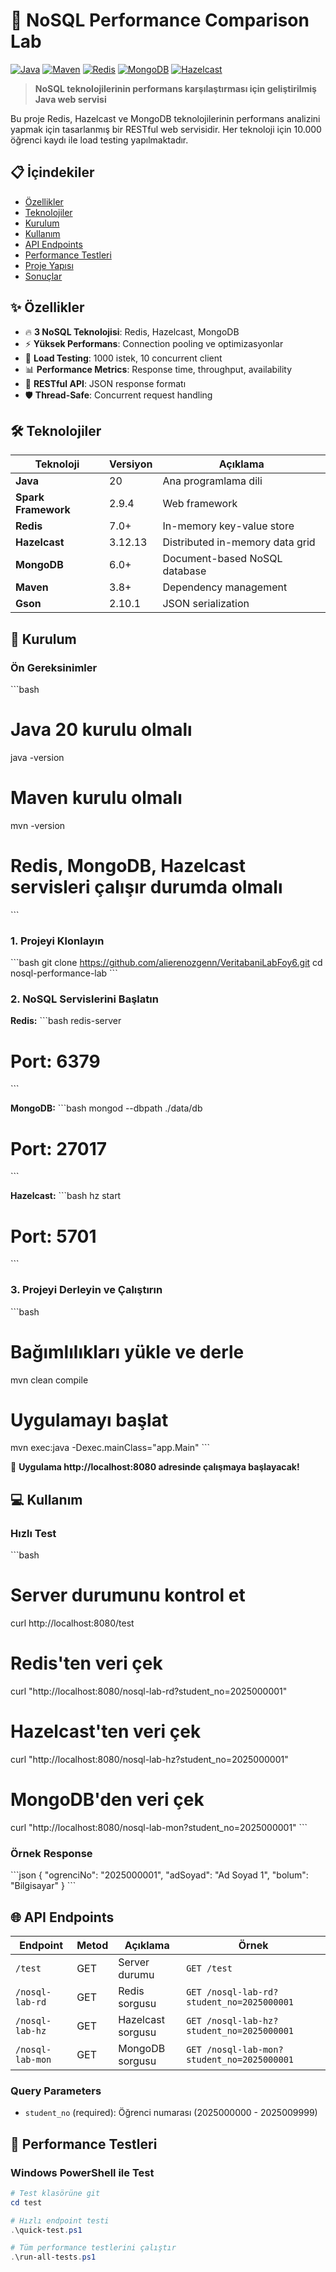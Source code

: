 # 🚀 NoSQL Performance Comparison Lab

[![Java](https://img.shields.io/badge/Java-20-orange.svg)](https://www.oracle.com/java/)
[![Maven](https://img.shields.io/badge/Maven-3.8+-blue.svg)](https://maven.apache.org/)
[![Redis](https://img.shields.io/badge/Redis-7.0-red.svg)](https://redis.io/)
[![MongoDB](https://img.shields.io/badge/MongoDB-6.0-green.svg)](https://www.mongodb.com/)
[![Hazelcast](https://img.shields.io/badge/Hazelcast-3.12-lightblue.svg)](https://hazelcast.com/)

> **NoSQL teknolojilerinin performans karşılaştırması için geliştirilmiş Java web servisi**

Bu proje Redis, Hazelcast ve MongoDB teknolojilerinin performans analizini yapmak için tasarlanmış bir RESTful web servisidir. Her teknoloji için 10.000 öğrenci kaydı ile load testing yapılmaktadır.

## 📋 İçindekiler

- [Özellikler](#-özellikler)
- [Teknolojiler](#-teknolojiler)
- [Kurulum](#-kurulum)
- [Kullanım](#-kullanım)
- [API Endpoints](#-api-endpoints)
- [Performance Testleri](#-performance-testleri)
- [Proje Yapısı](#-proje-yapısı)
- [Sonuçlar](#-sonuçlar)

## ✨ Özellikler

- 🔥 **3 NoSQL Teknolojisi**: Redis, Hazelcast, MongoDB
- ⚡ **Yüksek Performans**: Connection pooling ve optimizasyonlar
- 🧪 **Load Testing**: 1000 istek, 10 concurrent client
- 📊 **Performance Metrics**: Response time, throughput, availability
- 🔄 **RESTful API**: JSON response formatı
- 🛡️ **Thread-Safe**: Concurrent request handling

## 🛠 Teknolojiler

| Teknoloji | Versiyon | Açıklama |
|-----------|----------|----------|
| **Java** | 20 | Ana programlama dili |
| **Spark Framework** | 2.9.4 | Web framework |
| **Redis** | 7.0+ | In-memory key-value store |
| **Hazelcast** | 3.12.13 | Distributed in-memory data grid |
| **MongoDB** | 6.0+ | Document-based NoSQL database |
| **Maven** | 3.8+ | Dependency management |
| **Gson** | 2.10.1 | JSON serialization |

## 🚀 Kurulum

### Ön Gereksinimler

\`\`\`bash
# Java 20 kurulu olmalı
java -version

# Maven kurulu olmalı  
mvn -version

# Redis, MongoDB, Hazelcast servisleri çalışır durumda olmalı
\`\`\`

### 1. Projeyi Klonlayın

\`\`\`bash
git clone https://github.com/alierenozgenn/VeritabaniLabFoy6.git
cd nosql-performance-lab
\`\`\`

### 2. NoSQL Servislerini Başlatın

**Redis:**
\`\`\`bash
redis-server
# Port: 6379
\`\`\`

**MongoDB:**
\`\`\`bash
mongod --dbpath ./data/db
# Port: 27017
\`\`\`

**Hazelcast:**
\`\`\`bash
hz start
# Port: 5701
\`\`\`

### 3. Projeyi Derleyin ve Çalıştırın

\`\`\`bash
# Bağımlılıkları yükle ve derle
mvn clean compile

# Uygulamayı başlat
mvn exec:java -Dexec.mainClass="app.Main"
\`\`\`

🎉 **Uygulama http://localhost:8080 adresinde çalışmaya başlayacak!**

## 💻 Kullanım

### Hızlı Test

\`\`\`bash
# Server durumunu kontrol et
curl http://localhost:8080/test

# Redis'ten veri çek
curl "http://localhost:8080/nosql-lab-rd?student_no=2025000001"

# Hazelcast'ten veri çek  
curl "http://localhost:8080/nosql-lab-hz?student_no=2025000001"

# MongoDB'den veri çek
curl "http://localhost:8080/nosql-lab-mon?student_no=2025000001"
\`\`\`

### Örnek Response

\`\`\`json
{
  "ogrenciNo": "2025000001",
  "adSoyad": "Ad Soyad 1", 
  "bolum": "Bilgisayar"
}
\`\`\`

## 🌐 API Endpoints

| Endpoint | Metod | Açıklama | Örnek |
|----------|-------|----------|-------|
| `/test` | GET | Server durumu | `GET /test` |
| `/nosql-lab-rd` | GET | Redis sorgusu | `GET /nosql-lab-rd?student_no=2025000001` |
| `/nosql-lab-hz` | GET | Hazelcast sorgusu | `GET /nosql-lab-hz?student_no=2025000001` |
| `/nosql-lab-mon` | GET | MongoDB sorgusu | `GET /nosql-lab-mon?student_no=2025000001` |

### Query Parameters

- `student_no` (required): Öğrenci numarası (2025000000 - 2025009999)

## 🧪 Performance Testleri

### Windows PowerShell ile Test

```powershell
# Test klasörüne git
cd test

# Hızlı endpoint testi
.\quick-test.ps1

# Tüm performance testlerini çalıştır
.\run-all-tests.ps1
